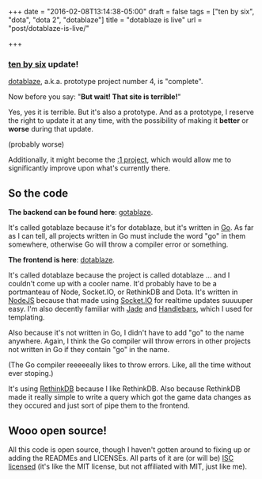 +++
date = "2016-02-08T13:14:38-05:00"
draft = false
tags = ["ten by six", "dota", "dota 2", "dotablaze"]
title = "dotablaze is live"
url = "post/dotablaze-is-live/"

+++

### [ten by six](/tags/ten-by-six) update!

[dotablaze](http://www.dotablaze.com), a.k.a. prototype project number 4, is
"complete".

Now before you say: "**But wait! That site is terrible!**"

Yes, yes it is terrible.
But it's also a prototype.
And as a prototype, I reserve the right to update it at any time, with the
possibility of making it **better** or **worse** during that update.

(probably worse)

Additionally, it might become the [:1 project](post/100-10-1/), which would
allow me to significantly improve upon what's currently there.

## So the code

**The backend can be found here**:
[gotablaze](https://github.com/ifo/gotablaze).

It's called gotablaze because it's for dotablaze, but it's written in
[Go](https://golang.org/).
As far as I can tell, all projects written in Go must include the word "go" in
them somewhere, otherwise Go will throw a compiler error or something.

**The frontend is here**: [dotablaze](https://github.com/ifo/dotablaze).

It's called dotablaze because the project is called dotablaze ... and I couldn't
come up with a cooler name.
It'd probably have to be a portmanteau of Node, Socket.IO, or RethinkDB and
Dota.
It's written in [NodeJS](https://nodejs.org) because that made using
[Socket.IO](http://socket.io/) for realtime updates suuuuper easy.
I'm also decently familiar with [Jade](http://jade-lang.com/) and
[Handlebars](http://handlebarsjs.com/), which I used for templating.

Also because it's not written in Go, I didn't have to add "go" to the name
anywhere.
Again, I think the Go compiler will throw errors in other projects not written
in Go if they contain "go" in the name.

(The Go compiler reeeeeally likes to throw errors. Like, all the time
without ever stoping.)

It's using [RethinkDB](http://rethinkdb.com/) because I like RethinkDB.
Also because RethinkDB made it really simple to write a query which got the game
data changes as they occured and just sort of pipe them to the frontend.

## Wooo open source!

All this code is open source, though I haven't gotten around to fixing up or
adding the READMEs and LICENSEs.
All parts of it are (or will be)
[ISC licensed](https://en.wikipedia.org/wiki/ISC_license) (it's like the MIT
license, but not affiliated with MIT, just like me).
